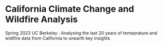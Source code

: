# California Climate Change and Wildfire Analysis
 Spring 2023 UC Berkeley : Analysing the last 20 years of temeprature and widlfire data from California to unearth key insights
